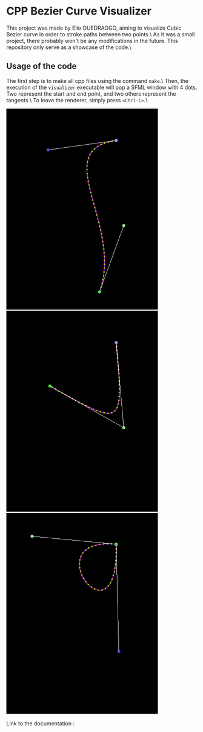 # CPP Bezier Curve Visualizer

This project was made by Elio OUEDRAOGO, aiming to visualize Cubic Bezier curve in order to stroke paths between two points.\\
As it was a small project, there probably won't be any modifications in the future. This repository only serve as a showcase of the code.\\

## Usage of the code

The first step is to make all cpp files using the command `make`.\\
Then, the execution of the `visualizer` executable will pop a SFML window with 4 dots. Two represent the start and end point, and two others represent the tangents.\\
To leave the renderer, simply press `<Ctrl-C>`.\\

![](curve1.png)
![](curve2.png)
![](curve3.png)

Link to the documentation :
